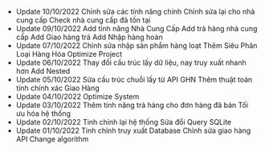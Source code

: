 + Update 10/10/2022
  Chỉnh sửa các tính năng chính
  Chỉnh sửa lại cho nhà cung cấp
  Check nhà cung cấp đã tồn tại
+ Update 09/10/2022
  Add tính năng Nhà Cung Cấp
  Add trả hàng nhà cung cấp
  Add Giao hàng trả
  Add Nhập hàng hoàn
+ Update 07/10/2022
  Chỉnh sửa nhập sản phẩm hàng loạt
  Thêm Siêu Phân Loại Hàng Hóa
  Optimize Project
+ Update 06/10/2022
  Thay đổi cấu trúc lấy dữ liệu, nay truy xuất nhanh hơn
  Add Nested
+ Update 05/10/2022
  Sửa cấu trúc chuỗi lấy từ API GHN
  Thêm thuật toán tính chính xác Giao Hàng
+ Update 04/10/2022
  Optimize System
+ Update 03/10/2022
  Thêm tính năng trả hàng cho đơn hàng đã bán
  Tối ưu hóa hệ thống
+ Update 02/10/2022
  Tinh chỉnh lại hệ thống
  Sửa đổi Query SQLite
+ Update 01/10/2022
  Tinh chỉnh truy xuất Database
  Chỉnh sửa giao hàng API
  Change algorithm
